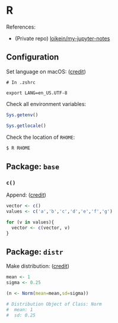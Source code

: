 # R

References:

- \(Private repo\) [loikein/my-jupyter-notes](https://github.com/loikein/my-jupyter-notes/tree/master/datacamp--data-science)

## Configuration

Set language on macOS: \([credit](https://stat.ethz.ch/R-manual/R-devel/library/base/html/EnvVar.html)\)

```text
# In .zshrc

export LANG=en_US.UTF-8
```

Check all environment variables:

```r
Sys.getenv()

Sys.getlocale()
```

Check the location of `RHOME`:

```bash
$ R RHOME
```

## Package: `base`

### `c()`

Append: \([credit](https://stackoverflow.com/a/22235924/10668706)\)

```r
vector <- c()
values <- c('a','b','c','d','e','f','g')

for (v in values){
  vector <- c(vector, v)
}
```

## Package: `distr`

Make distribution: \([credit](https://cran.r-project.org/web/packages/distr/vignettes/newDistributions-knitr.pdf)\)

```r
mean <- 1
sigma <- 0.25

(n <- Norm(mean=mean,sd=sigma))

# Distribution Object of Class: Norm
#  mean: 1
#  sd: 0.25
```
